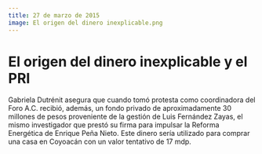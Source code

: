 ```yaml
---
title: 27 de marzo de 2015
image: El origen del dinero inexplicable.png
---
```


# El origen del dinero inexplicable y el PRI

Gabriela Dutrénit asegura que cuando tomó protesta como coordinadora del Foro A.C. recibió, además, un fondo privado de aproximadamente 30 millones de pesos proveniente de la gestión de Luis Fernández Zayas, el mismo investigador que prestó su firma para impulsar la Reforma Energética de Enrique Peña Nieto. Este dinero sería utilizado para comprar una casa en Coyoacán con un valor tentativo de 17 mdp.
